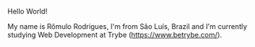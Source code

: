 Hello World!

My name is Rômulo Rodrigues, I'm from São Luís, Brazil and I'm currently studying Web Development at Trybe (https://www.betrybe.com/).
